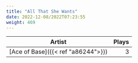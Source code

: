 ```yaml
---
title: "All That She Wants"
date: 2022-12-08/2022T07:23:55
weight: 469
---
```




 Artist | Plays 
----- | -----:
[Ace of Base]({{< ref "a86244">}}) | 3
